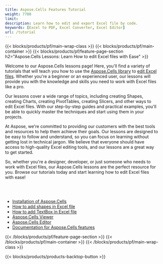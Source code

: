 ```yaml
---
title: Aspose.Cells Features Tutorial
weight: 7700
limit: 
description: Learn how to edit and export Excel file by code.
keywords: [Excel to PDF, Excel Converter, Excel Editor]
url: /tutorial
---
```


{{< blocks/products/pf/main-wrap-class >}}
{{< blocks/products/pf/main-container >}}
{{< blocks/products/pf/feature-page-section h2="Aspose.Cells Lessons: Learn How to edit Excel files with Ease" >}}

<p>
Welcome to our Aspose.Cells lessons page! Here, you'll find a variety of tutorials that will teach you how to use the <a href="https://www.nuget.org/packages/Aspose.Cells">Aspose.Cells library</a> to <a href="https://products.aspose.app/cells/editor/">edit Excel files</a>. Whether you're a beginner or an experienced user, our lessons will provide you with the knowledge and skills you need to work with Excel files like a pro.
</p>
<p>
Our lessons cover a wide range of topics, including creating Shapes, creating Charts, creating PivotTables, creating Slicers, and other ways to edit Excel files. With our step-by-step guides and practical examples, you'll be able to quickly master the techniques and start using them in your projects.</p>
<p>
At Aspose, we're committed to providing our customers with the best tools and resources to help them achieve their goals. Our lessons are designed to be easy to follow and understand, so you can focus on learning without getting lost in technical jargon. We believe that everyone should have access to high-quality Excel editing tools, and our lessons are a great way to get started.</p>
<p>
So, whether you're a designer, developer, or just someone who needs to work with Excel files, our Aspose.Cells lessons are the perfect resource for you. Browse our tutorials today and start learning how to edit Excel files with ease!
</p>

<br />
<br />

<div class="code-sample">
    <ul class="link-list">
        <li class="link-item"><a href="https://docs.aspose.com/cells/net/installation/">Installation of Aspose.Cells</a></li>
        <li class="link-item"><a href="add-shapes-in-excel">How to add shapes in Excel file</a></li>
        <li class="link-item"><a href="add-textbox-in-excel">How to add TextBox in Excel file</a></li>
        <li class="link-item"><a href="https://products.aspose.app/cells/viewer/">Aspose.Cells Viewer</a></li> 
        <li class="link-item"><a href="https://products.aspose.app/cells/editor/">Aspose.Cells Editor</a></li>        
        <li class="link-item"><a href="https://docs.aspose.com/cells/net/features/">Documentation for Aspose.Cells features</a></li>
    </ul>
</div>



{{< /blocks/products/pf/feature-page-section >}}
{{< /blocks/products/pf/main-container >}}
{{< /blocks/products/pf/main-wrap-class >}}

{{< blocks/products/products-backtop-button >}}